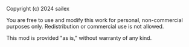 Copyright (c) 2024 sailex

You are free to use and modify this work for personal, non-commercial purposes only. 
Redistribution or commercial use is not allowed.

This mod is provided "as is," without warranty of any kind.

